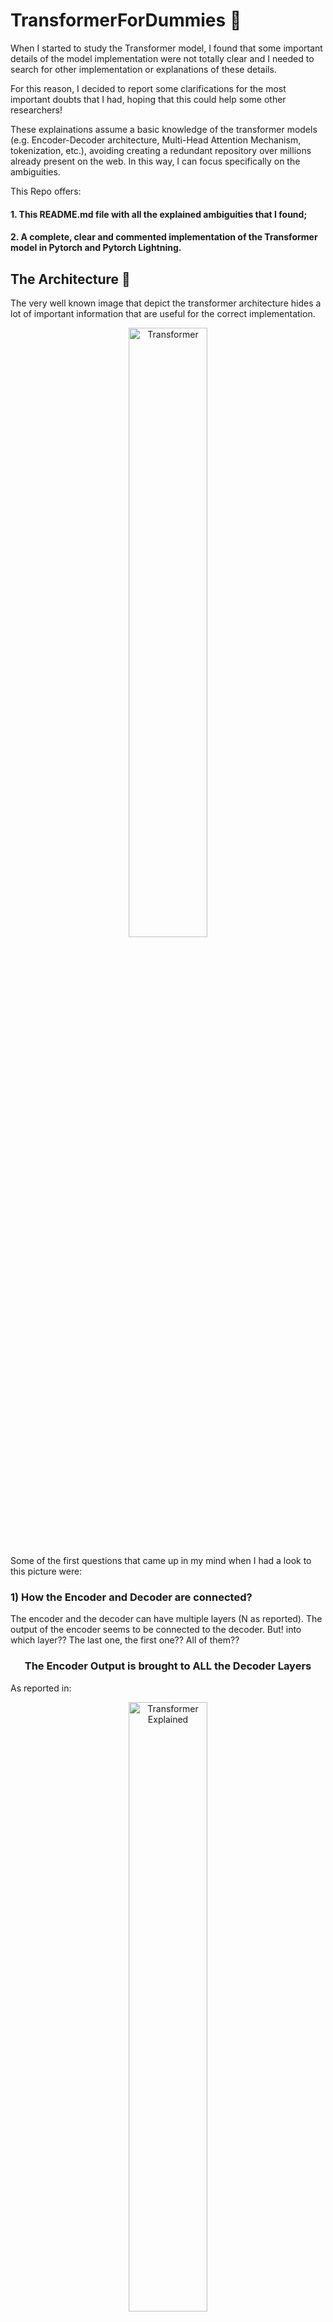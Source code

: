 
# TransformerForDummies :rocket:
When I started to study the Transformer model, I found that some important details of the model implementation were not totally clear 
and I needed to search for other implementation or explanations of these details. 

For this reason, I decided to report some clarifications for the most important doubts that I had, hoping that this could help some other researchers!

These explainations assume a basic knowledge of the transformer models (e.g. Encoder-Decoder architecture, Multi-Head Attention Mechanism, tokenization, etc.),
avoiding creating a redundant repository over millions already present on the web. In this way, I can focus specifically on the ambiguities.

This Repo offers:

#### 1. This README.md file with all the explained ambiguities that I found;
#### 2. A complete, clear and commented implementation of the Transformer model in Pytorch and Pytorch Lightning.

## The Architecture :tada: 
The very well known image that depict the transformer architecture hides a lot of important information that are useful for the correct implementation.
<p align="center">
<img src="./assets/Transformer_architecture.png" alt="Transformer" width="50%"/>
</p>

Some of the first questions that came up in my mind when I had a look to this picture were:
### 1) **How the Encoder and Decoder are connected?**

The encoder and the decoder can have multiple layers (N as reported). The output of the encoder seems to be connected to the decoder. 
But! into which layer?? The last one, the first one?? All of them??

### <center>**The Encoder Output is brought to ALL the Decoder Layers**</center>
As reported in:

<p align="center">
<img src="./assets/transformer_explained.png" alt="Transformer Explained" width="50%"/>
</p>

Picture taken by (https://www.truefoundry.com/blog/transformer-architecture)

### 2) **How the Encoder's output is connected to the 'Multi-Head Attention of the Decoder'?**
Every attention block has three inputs that should be the Query, Key and Value. Which one is what??

###  <p align=center>**The Keys and the Values come from the Encoder, the Queries come from the last sublayer of the decoder.**</p>

<p align="center">
<img src="./assets/answer_2.jpg" alt="Paragraph" width="35%"/>
</p>

Both the above answers could be extracted with a bit of interpretation from:
<p align="center">
<img src="./assets/paragraph_1.jpg" alt="Paragraph" width="70%"/>
</p>
Notice the phrase: 

*This allows every position in the decoder to attend over all the positions in the input sequence*, this sentence will also useful later.


### 3) **What's the difference among the three different attention blocks?**

In the rest of the README we'll call:
- **Self-Attention block** of the encoder: the attention block of the encoder (of course :) )
- **Masked-Self-Attention block** of the decoder: you got it!
- **Cross-Attention block**: the block where encoder is connected to the decoder.

Later a more detailed answer!

## The Masks :collision:

I admit that I struggled a bit to understand well how the masking is used into this model, mainly because a looot of things are given for granted,
and appear clear and obvious only when you start to implement things and problems come up.

### 1) **How the mask is included in the Masked-Self-Attention block of the decoder?**

### The Look-Ahead/Causal Mask

First of all, I would have named the "Look Ahead Mask" as "DON'T Look Ahead Mask".
This mask is used for the decoder to allow the computation of the attention only backward in the sentence. 

Yes, it has sense, but why?? Well, because at the inference time, the decoder will act in auto-regressive manner, 
that means that it only has the encoder input as complete sentence, and the decoder should generate a word at time during inference.
Hence, only using the already generated words. For this reason, we need to force at the training time to learn to predict the ground-truth output sentence without looking at the next words, otherwise that's cheating!

Here we report the shape of the "Don't look ahead mask" also called "Causal Mask":
$M^C \in \mathbb{R}^{L x L}$

$$M^C = \begin{bmatrix} 
0 & -inf & -inf &  -inf & -inf &  -inf  \\\
0 & 0 & -inf & -inf & -inf & -inf \\\
0 & 0 & 0 & -inf & -inf & -inf \\\
0 & 0 & 0 & 0 & -inf & -inf \\\
0 & 0 & 0 & 0 & 0 & -inf \\\
0 & 0 & 0 & 0 & 0 & 0 
\end{bmatrix}
$$

Notice that size of the mask is $L \times L$ that is the lenght of the sentence. 

The matrix is composed by zeros and $-inf$, we'll see in a moment why.

### **The computation of the masked attention is then**:


$$
    Attention(Q, K, V) = softmax\bigg(\frac{QK^{T}}{\sqrt{d_k}} + M\bigg)V
$$

Notice the mask is inside the softmax function.

This is done because if we consider $Q \in \mathbb{R}^{L \times 1}, K \in \mathbb{R}^{L \times 1}, V \in \mathbb{R}^{L \times 1}$. We would have $QK^{T} \in \mathbb{R}^{L \times L}$

Now, **the softmax function is applied row-wise**, this is just because the later multiplication with $V$ is on the right-hand side.

Remind that $softmax(x_i) = \frac{e^{x_i}}{\sum_i e^{x_i}}$, where the $x_i$ is in a set $X = {x_1, x_2, ..., x_n}$, this function just reweights the value to be summed to 1.

Hence, when the value is $-inf$ the softmax gives a weight of $0$ that means "don't consider this value".

With an example everything is always clearer!

$$Q = K = V = \begin{bmatrix}1 \\\
2 \\\
3 \\\
4 \\\
5 \\\
6 \end{bmatrix} \in \mathbb{R}^{L \times 1}, L = 6
$$

$$QK^{T} = \begin{bmatrix} 1 \\\
2 \\\
3 \\\
4 \\\
5 \\\
6 \end{bmatrix} * \begin{bmatrix} 1 & 2 & 3 & 4 & 5 & 6 \end{bmatrix} \\
= \begin{bmatrix} 1 & 2 & 3 & 4 & 5 & 6 \\\ 
2 & 4 & 6 & 8 & 10 & 12 \\\
3 & 6 & 9 & 12 & 15 & 18 \\\
4 & 8 & 12 & 16 & 20 & 24  \\\ 
5 & 10 & 15 & 20 & 25 & 30\\\
6 & 12 & 18 & 24 & 30 & 36 
\end{bmatrix}$$

That of course is simmetric. Moreover, we have that $QK^{T} = \frac{QK^{T}}{\sqrt{d_k}}$ where $d_k$ is just the dimension of the single vector that in our example is just 1.

$$\frac{QK^{T}}{\sqrt{d_k}} = \begin{bmatrix} 1 & 2 & 3 & 4 & 5 & 6 \\\ 
2 & 4 & 6 & 8 & 10 & 12 \\\
3 & 6 & 9 & 12 & 15 & 18 \\\
4 & 8 & 12 & 16 & 20 & 24  \\\ 
5 & 10 & 15 & 20 & 25 & 30\\\
6 & 12 & 18 & 24 & 30 & 36 
\end{bmatrix}$$

$$\frac{QK^{T}}{\sqrt{d_k}} + M^C = \begin{bmatrix} 
1 & -inf & -inf & -inf & -inf &  -inf  \\\
2 & 4 & -inf & -inf & -inf & -inf \\\
3 & 6 & 9 & -inf & -inf & -inf \\\
4 & 8 & 12 & 16 & -inf &  -inf\\\
5 & 10 & 15 & 20 & 25 & -inf  \\\
6 & 12 & 18 & 24 & 30 & 36 
\end{bmatrix}$$

Now we need to apply the **softmax function ROW-WISE**. Why row-wise? because remember that we are using column vectors:
$Q = K = V \in \mathbb{R}^{L \times 1}$ for this reason after the softmax we have $softmax(\frac{QK^T}{\sqrt{d_k}}) \in \mathbb{R}^{L \times L}$ that multiplied by $V \in \mathbb{R}^{L \times 1}$ we have a new column vector $A \in \mathbb{R}^{L \times 1}$ ( $(L \times L)\ times (L \times 1) = L \times (L \times L) \times 1 = L \times 1$ )


### ACHTUNG :anger:

#### 1. The softmax function is numerical unstable for $-inf$. For this reason, we need to modify $-inf$ values in a VERY HIGH NEGATIVE VALUE like -1E15;
#### 2. The softmax function is applied "for each rows"! But remember how Pytorch handles the dimensions!

This could be trivial for the practitioners but it's important to explicate everything (the repo it's called **_TransformerForDummies_** after all :D)

First of all, remember what the "dimensions" mean in the pytorch: dim = 0, means that you are indexing through the rows! dim = 1 means that you are indexing through the columns. 

<p align="center">
<img src="./assets/tensor.jpg" alt="Transformer Explained" width="70%"/>
</p>

However, the Pytorch documentation of the softmax function reports:
<p align="center">
<img src="./assets/softmax.png" alt="Transformer Explained" width="90%"/>
</p>

That in this case means that every rows will be "collapsed" independently to compute the softmax.
Hence, after the:

```python
values = torch.softmax(values, dim=-1)
```
Using the last dimension! That in our case will be all the whole rows!

We'll have:

$$
    Softmax\bigg(\frac{QK^{T}}{\sqrt{d_k}} + M^C\bigg) = \begin{bmatrix} 
1.0000e+00 & 0 & 0 & 0 & 0 &  0  \\\
1.1920e-01 & 8.8080e-01 & 0 & 0 & 0 & 0\\\
2.3556e-03 & 4.7314e-02 & 9.5033e-01 & 0 & 0 & 0\\\
6.0317e-06 & 3.2932e-04 & 1.7980e-02 & 9.8168e-01 & 0 &  0 \\\
2.0473e-09 & 3.0384e-07 & 4.5094e-05 & 6.6925e-03 & 9.9326e-01 & 0  \\\
9.3344e-14 & 3.7658e-11 & 1.5192e-08 & 6.1290e-06 &  2.4726e-03 & 9.9752e-01
\end{bmatrix}
$$

The sum "for each row" is always 1.0, try to believe!

Finally, we can compute the output values of the attention mechanism:

$$Softmax\bigg(\frac{QK^{T}}{\sqrt{d_k}} + M^C\bigg)V = \begin{bmatrix} 
1.0000e+00 & 0 & 0 & 0 & 0 &  0  \\\
1.1920e-01 & 8.8080e-01 & 0 & 0 & 0 & 0\\\
2.3556e-03 & 4.7314e-02 & 9.5033e-01 & 0 & 0 & 0\\\
6.0317e-06 & 3.2932e-04 & 1.7980e-02 & 9.8168e-01 & 0 &  0 \\\
2.0473e-09 & 3.0384e-07 & 4.5094e-05 & 6.6925e-03 & 9.9326e-01 & 0  \\\
9.3344e-14 & 3.7658e-11 & 1.5192e-08 & 6.1290e-06 &  2.4726e-03 & 9.9752e-01
\end{bmatrix} * \begin{bmatrix} 1 \\\ 2 \\\ 3 \\\ 4 \\\ 5 \\\ 6\end{bmatrix}$$

The results is:

$$Attention(Q, V, K) = \begin{bmatrix}
    1.0\\\
    1.8808 \\\
    2.9480 \\\
    3.9813 \\\
    4.9932 \\\
    5.9975
    \end{bmatrix}$$

This new vector represents a weighted combination of the values of $V$, in fact the first component consider only the first value, the second component is the weighted sum of the first two components, and so on...


### The Padding Mask

The padding mask could seem trivial at first sight, but it has its own quibbles. First reason on why it is necessary: **Not all the sentences have the same lenght!**

We:
- **Add padding tokens to bring all the sentences to have the same lenght;**
- **Create a mask that "block" the softmax function to consider this token that are uninformative.**

## The Padding Mask: requires a paragraph for itself... :fire:
### 1) What if I do not want to use multiple sentences?? That means BATCH SIZE = 1?

### ***<p align=center>In this case (in theory) we don't need a padding mask</p>***

### 2) Wait? But the input encoder sentence and the input decoder sentence can have different lenghts? What about the padding then?

At least in theory the two inputs can have a different lenghts. 

Let's assume that we have the batch size equals to 1, the encoder output is $X \in \mathbb{R}^{L_1 \times E}$ and the input of the decoder is $Y \in \mathbb{R}^{L_2 \times E}$ (the same dimensionality of the input of the decoder is reported till the point of the conjuction of the two, that is the "Cross-Attention"), where $L_1$ is the lenght of the sentence in the encoder, $L_2$ is the lenght of the sentence in the decoder, $E$ is the embedding size.

First of all, the $E$ should be the same for the encoder and the decoder, if it is not obvious now, it will be in a second.

About the two sequence lenght instead, we remind from the answer 2, that the decoder offers the query to the attention, the encoder the keys and the values instead. Hence, $Q \in \mathbb{R}^{L_2 \times E}, K \in \mathbb{R}^{L_1 \times E}, V \in \mathbb{R}^{L_1 \times E}$

$$\frac{QK^{T}}{\sqrt{|E|}} \in \mathbb{R}^{(L_2 \times E) \times (E \times L_1)} = \mathbb{R}^{L_2 \times L_1}$$

This first explains why the embedding size should be equal for the both encoder and the decoder (basic linear algebra).

Then, after the attention computation:

$$softmax(\frac{Q_{d}K_{e}^{T}}{\sqrt{|E|}})V_{e} \in \mathbb{R}^{(L_2 \times L_1) \times (L_1 \times E)} = \mathbb{R}^{L_2 \times E}$$

where the pedices $e$ and $d$ denote the encoder and the decoder respectively, since we're talking about the Cross-Attention block.
So,
### ***<p align=center>Yes, the encoder and decoder sequences can have different lenghts, in this case the output of the decoder will have the same decoder's sequence lenght. </p>***

From a practical point of view though, I've never seen an implementation with different lenghts, because it's more annoying to implement and because it mostly has no sense to do it.
The only reason in which I could implement different lenghts encoder-decoder is when the lenghts of the sentences in the dataset are strongly different in the distribution between the source and target languages (assuming a translation task), in this case maybe I could have a speed up in the computation.

### ***<p align=center>In the case we want to use (as often done) the same sequence lenght for both encoder and decoder, you probably will need a padding mask anyway, also in the case of batch size = 1.</p>***

Recap:
- Batch Size = 1 and implemented Different encoder-decoder sequence lenghts: No Padding mask;
- Batch Size = 1 and implemented only one sequence lenght: Probably the Padding mask is needed;
- Batch Size > 1 : Padding Mask always necessary;
- Insights: If the different sequence lenghts possibility is implemented, possible speed up during training in batches with varying sequence lenght. (Most of the time only annoying to implement)

### 3) Ok, but the Transformer has 3 attention blocks in which one I should insert the padding mask?

Reporting the same paragraph above:

<p align="center">
<img src="./assets/paragraph_1.jpg" alt="Paragraph" width="70%"/>
</p>

The sentence "*This allows every
position in the decoder to attend over all positions in the input sequence*" can be interpreted that since the encoder sequence has already gone through a processing,
it is possible to use all the embeddings vectors in the case of the Cross-Attention, so no padding mask in this case. Furthermore, in the Self-Attention blocks for both Encoder and Decoder,
seems natural the usage instead.

Finally a small recap:

#### - **Encoder Self-Attention block wants: PADDING MASK**
#### - **Decoder MASKED Self-Attention block wants: PADDING MASK + CAUSAL MASK**
#### - **Encoder-Decoder Cross-Attention block wants: NO PADDING**

<p align="center">
<img src="./assets/Transformer_architecture_modified.jpg" alt="Transformer Architecture with masks annotated" width="50%"/>
</p>

### 4) How is done the Padding Mask? and how is employed?

First, if we want to talk about Padding mask we need to consider the Batch size > 1 that we'll name $B$. Hence, $Q \in \mathbb{R}^{B \times L \times E}, K \in \mathbb{R}^{B \times L \times E}, V \in \mathbb{R}^{B \times L \times E}$, $L$ is the sequence lenght and $E$ is the embedding size.

Now, we'll use an arbitrary value for the padding token $[PAD]$, to align all the $|B|$ sequences to the same lenght $L$. 

As an example, the "proto-padding-mask" where $|B| = 4$ and $|L| = 6$, will be:

$$|B| \underbrace{\begin{bmatrix} x_1 & x_2 & [PAD] & [PAD] & [PAD] & [PAD] \\\
    x_3 & x_4 & x_5 & x_6 & [PAD] & [PAD] \\\
x_7 & x_8 & x_9 & [PAD] & [PAD] & [PAD] \\\
x_{10} & x_{11} & x_{12} & x_{13}] & x_{14} & [PAD] 
\end{bmatrix}}_{|L|}$$

Remember that the scaled-dot-product attention function with a generic mask is:

$$
    Attention(Q, K, V) = softmax(\frac{QK^{T}}{\sqrt{d_k}} + M)V
$$

for the operation $QK^{T}$ the transposition for the tensor $K$ is done only on the last two dimensions (the batch dim is not considered), so 

$$QK^{T} \in \mathbb{R}^{(B \times L \times E) \times (B \times E \times L) } = \mathbb{R}^{B \times L \times L}
$$

Now, for each sentence in the set of size $|B|$ we have a $L \times L$ matrix that should be masked. 
To better understand how to construct our padding mask we can make and example with a single sentence, let's say the third row!

$$Q = K = \begin{bmatrix}x_7 \\\
x_8 \\\
x_9 \\\
[PAD] \\\
[PAD] \\\ 
[PAD] \end{bmatrix}\in \mathbb{R}^{1xLxE}$$

Considering every element like $x_7 \in \mathbb{R}^{E}$. So,

$$QK^{T} = \begin{bmatrix}x_7 \\\
x_8 \\\
x_9 \\\
[PAD] \\\
[PAD] \\\ 
[PAD] \end{bmatrix} * \begin{bmatrix}x_7 & x_8 & x_9 & [PAD] & [PAD] & [PAD] \end{bmatrix} = \begin{bmatrix} x_7x_7 & x_7x_8 & x_7x_9 & x_7[PAD] & x_7[PAD] & x_7[PAD] \\\
x_8x_7 & x_8x_8 & x_8x_9 & x_8[PAD] & x_8[PAD] & x_8[PAD] \\\
x_9x_7 & x_9x_8 & x_9x_9 & x_9[PAD] & x_9[PAD] & x_9[PAD] \\\
[PAD]x_7 & [PAD]x_8 & [PAD]x_9 & [PAD][PAD] & [PAD][PAD] & [PAD][PAD] \\\
[PAD]x_7 & [PAD]x_8 & [PAD]x_9 & [PAD][PAD] & [PAD][PAD] & [PAD][PAD] \\\
[PAD]x_7 & [PAD]x_8 & [PAD]x_9 & [PAD][PAD] & [PAD][PAD] & [PAD][PAD] 
\end{bmatrix}
$$

It's easy to see that every position in which we have a multiplication by the padding token (actually a dot product because every entry is $\in \mathbb{R}^{E}$) should be masked.

Hence, our padding mask for the third sentence will be:

$$
    M^{P}_3 = \begin{bmatrix} 0 & 0 & 0 & -inf & -inf & -inf \\\
0 & 0 & 0 & -inf & -inf & -inf \\\
0 & 0 & 0 & -inf & -inf & -inf \\\
-inf & -inf & -inf & -inf & -inf & -inf \\\
-inf & -inf & -inf & -inf & -inf & -inf  \\\
-inf & -inf & -inf & -inf & -inf & -inf  
\end{bmatrix}
$$

It's easy to derive this mask with these operations:

```python
B = 1
L = 6
padding_mask = torch.FloatTensor([0, 0, 0, 0, -torch.inf, -torch.inf]).unsqueeze(0).unsqueeze(0)
padding_mask = padding_mask.repeat(1, L, 1)
i, j = torch.triu_indices(L, L)
vals = padding_mask[:, i, j]
padding_mask = padding_mask.transpose(-2, -1)
padding_mask[:, i, j] = vals
```
but I'm pretty sure more efficient ways exists.

Hence, we'll have a different padding mask for each sentence. 

$$M^{P} = \[ M^{P}_1, ..., M^{P}_B \]$$

### Recap for the Masking

#### - Self-Attention Encoder block: 

$$SelfAttention(Q_{e}, K_{e}, V_{e}) = softmax(\frac{Q_{e}K_{e}^{T}}{\sqrt{d_k}} + M_e^{P})V_{e}$$

#### - Decoder MASKED Self-Attention block: : 

$$MaskedSelfAttention(Q_{d}, K_{d}, V_{d}) = softmax(\frac{Q_{d}K_{d}^{T}}{\sqrt{d_k}} + M_d^{P} + M^{C})V_{d}$$

#### - Encoder-Decoder Cross-Attention block: 

$$CrossAttention(Q_{d}, K_{e}, V_{e}) = softmax(\frac{Q_{d}K_{e}^{T}}{\sqrt{d_k}})V_{e}$$

Where the pedices $e$ or $d$ in this case stand for Encoder and Decoder. $M^P$ is the Padding Mask, $M^C$ is the Causal Mask, $d_k$ is the embedding dimension that in our case is $E$, (in whole in example we didn't mention the different heads).

## The Embeddings :grey_question:

### 1) How the embeddings layers are implemented?

The embeddings layer are used to map each token into a vector. 

To allow this it's easy to just use the *torch.nn.Embedding(num_embeddings, embedding_dim, ...)* class. Internally the class is just a linear layer that maps an integer into a vector. Still more under the hood, each integer is considered in one-hot-encoding.

Hence, the parameters will be:
- num_embeddings = VOCABULARY SIZE
- embedding_dim = EMBEDDING SIZE

Unfortunately for this reason, the embedding layer is one of the storage heavy part of the model. Let's make an example:
VOCABULARY SIZE = 50k and EMBEDDING SIZE = 512, we'll have a linear layer of $512 \times 50'000 = 25,6*10^6$ parameters, that are more than 25,6 millions of parameters. 

Moreover, considering that we have two different embeddings layers ( one for the encoder and one for the decoder), we have more than 50 millions parameters just for the first step of the processing.
Remind that this layer is trainable.
## The last layer of the Decoder :fearful:

Even if this part is almost straightforward, in the paper is the most ambiguous one. 

It's intuitive that we just need a linear layer and a softmax to have a "vocabulary-sized" vector of probabilities to sample the most probable next word.
However, let's read:

<p align="center">
<img src="./assets/Embeddings.png" alt="Paragraph" width="70%"/>
</p>

We first read
- *[...], **we share the same weight matrix between the two embedding layers and the pre-softmax
linear transformation**, [...].*

Wait Wait Wait!
- I can accept a weights sharing between the embedding layer of the Decoder and its last layer, because maybe we just want to save some parameters and because the vocabulary for the target sentence in the decoder is the same in output of course...
- But WHY?? It should be shared with the Encoder's embedding layer, that probably will have a different vocabulary, since this model is generally considered for a task like Translation??? Am I missing something? :confounded:

I searched a lot and I found one only sensed answer, thanks to 'noe' on Datascience.Stackexchange:

- *The source and target embeddings can be shared or not. This is a design decision. They are normally shared if the token vocabulary is shared, and this normally happens when you have languages with the same script (i.e. the Latin alphabet). If your source and target languages are e.g. English and Chinese, which have different writing systems, your token vocabularies would probably not be shared, and then the embeddings wouldn't be shared either. NOE*

- *Then, the linear projection before the softmax can be shared with the target embedding matrix. This is also a design decision. It is frequent to share them. NOE*

uff...okok I took a sigh of relief, it was as I thought, just a task dependent design choice.

For the all answer refer [HERE](https://datascience.stackexchange.com/questions/84930/weights-shared-by-different-parts-of-a-transformer-model "Why sharing weights") 

Hence, my recap is:

#### 1. Decoder Embedding Layer and final Linear Layer before the softmax share the weights;

This is actually a design choice also to reduce the computation.

#### 2. Encoder Embedding Layer and Decoder Embedding Layer can share the weights in the case the source and the target languages are the same.

So, in this case all the three layer share the same weights as reported in the article.

Ok, let's continue to read:

- * **[...] In the embedding layers, we multiply those weights by $\sqrt{d_{model}}$.** * 

...Totally out of nowhere...why now???:weary:

After a very long search and time thinking about it..

**The answer is that there is no answer!** As also reported in [HERE](https://datascience.stackexchange.com/questions/87906/transformer-model-why-are-word-embeddings-scaled-before-adding-positional-encod "Answer 1") [HERE](https://github.com/espnet/espnet/issues/2797 "Answer 2") [HERE](https://github.com/wenet-e2e/wenet/issues/45 "Answer 3") [HERE](https://github.com/OpenNMT/OpenNMT-py/issues/1722 "Answer 4")    

Actually my catch on this turns around a couple of thoughs:
- Inside the attention blocks all the dot-product are scaled by $\sqrt{d_{model}}$ that is the standard deviation of a dot-product between two independent random vector, though scaling in such a way everything has a variance of 1;
- The layer normalization largely used is done exactly to keep every vector to variance of 1;
- From the scheme it's possible to see that we always have the layer normalization as output of both encoder and decoder.

Hence, my idea is that since the actual vectors that represent the tokens as inputs of both encoder and decoder "don't have variance of 1" ( I'm talking about the embedding from the embeddings layers), we need to rescaled them multiplying them back by $\sqrt{d_{model}}$.
In this way the softmax is operating using the vectors of the actual size. 

Every comment on this is largely accepted.

## The Layer normalization :satisfied:

The only interesting thing that I'd like to report for this is that the normalization makes use of the **Biased Variance** and not the unbiased one (strengthening even more my idea on the rescaling by $\sqrt{d_{model}}$).

We remind that:

$$\sigma_{biased} = \frac{1}{N} \sum_{i=1}^{N} (x_i - \mu)^2$$
$$\sigma_{unbiased} = \frac{1}{N -1} \sum_{i=1}^{N} (x_i - \mu)^2$$

So keep an eye on this if you want to reimplement this by yourself. 

## The Dropout
The article reports:
- _**Each layer has two sub-layers. The first is a multi-head self-attention mechanism, and the second is a simple, position-
wise fully connected feed-forward network.**_ 
- _**We apply dropout [ 33] to the output of each sub-layer, before it is added to the
sub-layer input and normalized. In addition, we apply dropout to the sums of the embeddings and the
positional encodings in both the encoder and decoder stacks.[...]**_

Hence, we deduce that the dropout layers are reported how depicted in the picture below:

<p align="center">
<img src="./assets/Dropout.png" alt="Paragraph" width="50%"/>
</p>

What it not mentioned in the article is that the Dropout is also implemented inside the attention mechanism [HERE](https://serp.ai/attention-dropout/) [HERE](https://stats.stackexchange.com/questions/509798/attention-dropout-where-was-it-proposed-used-first):

- _**After the Softmax function add a dropout**_

## The Special Tokens :relieved:

Why we need to use the special tokens? Around the web and in several papers a lot of different tokens are used. 

### The [SOS] Token
Let's consider the inference time, so we are using our already trained model, and we want to translate a source sentence into a target sentence.
We already have an input sequence for the encoder, but how do we start the input of the decoder?? 
We need a starting point from which we can compute the whole sequence, that in theory should be that first word of the translation that we do not know! 
For this reason it's enough a dummy word that we'll call [SOS] (Start Of Sentence). 
Let's say $f_e(x)$ is the function representing the encoder, $f_d(y, f_x(x))$ is the function representing the decoder. So, iteratively:
- $f_d^1([SOS], f_e([The, dog, is, beautiful)) = [Il]$
- $f_d^2([Il], f_e([The, dog, is, beautiful)) = [cane]$
- $f_d^3([cane], f_e([The, dog, is, beautiful)) = [é]$
- $f_d^4([è], f_e([The, dog, is, beautiful)) = [bello]$

### The [EOS] Token
The [EOS] token (End Of Sentence) it's necessary for exactly the opposite reason of the start token. We need to stop the generation of words.
Considering that the generation is one token at time, so practically in a for loop, we need a way to stop the generation but also allow the model to learn when to stop the generation as well.
For this reason we need the [EOS] to be set at the end of the sentence for the decoder.

- $f_d^4([è], f_e([The, dog, is, beautiful)) = [bello]$
- $f_d^5([bello], f_e([The, dog, is, beautiful)) = [come]$
- $f_d^6([il], f_e([The, dog, is, beautiful)) = [tramonto]$
- ... it can continue gibbering..

The right way:
- $f_d^4([è], f_e([The, dog, is, beautiful)) = [bello]$
- $f_d^5([bello], f_e([The, dog, is, beautiful)) = [EOS]$
- STOP

In this way we know when to stop inferencing.


### And in the Encoder?
The encoder, at least in principle, doesn't need the [SOS] nor the [EOS] token. However, these are often used in the encoder as well, mainly to help the model to understand when the input sequence of the encoder start and finishes,
in this way can influence the generation or the termination of the output sequence. [HERE](https://github.com/Kyubyong/transformer/issues/64) [HERE](https://www.reddit.com/r/deeplearning/comments/ob03fn/the_input_format_for_the_encoder_in_transformer/)


### What about the padding here?
The padding is just added right after the [EOS].

## The Training
Now the crispy things! All the guides that I found were boring, redundant and somewhat unclear on the peculiarity of the transformer training that in my opinion is base on only two things:

1. **Shift Left the ground-truth output of just one step;**
2. **Set the CrossEntropyLoss to ignore the paddings!**

### 1. Shift Left
In the paper is depicted as "Output (Shifted right)", very confusing in my opinion. 

Anyway, let's make an example: The ground truth output is $out = [Il, cane, è, bello, PAD, PAD, PAD]$, and this will be the input of the decoder. We remember that we need to predict the next word for each, so my approach is:

- $out-rolled = [cane, è, bello, PAD, PAD, PAD, Il]$

Set the last as padding (in a moment you'll understand why):

- $out-rolled = [cane, è, bello, PAD, PAD, PAD, PAD]$

```python
target_batch_out = torch.roll(target_batch, -1, dims=-1)
target_batch_out[:, -1] = self.padding_index
```

### 2. CrossEntropyLoss can ignore the padding

When we compute the loss we don't need to match the paddings, since are just blank spaces. We need to compute it only for the meaningful tokens.
Fortunately, the *nn.CrossEntropyLoss(...)* class has the *ignore_index* parameter that you can easily set.


```python
self.loss = nn.CrossEntropyLoss(ignore_index=self.padding_index)
```

Of course other faster ways to implement this are possible.


## References

- [Attention is All You Need] (https://arxiv.org/abs/1706.03762)
- [Illustrated Transformer] (https://jalammar.github.io/illustrated-transformer/)
- [The Annotated Transformer] ( https://nlp.seas.harvard.edu/2018/04/03/attention.html)